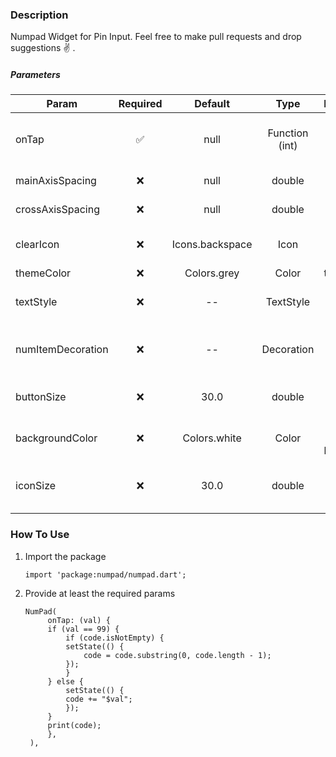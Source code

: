 ### Description

Numpad Widget for Pin Input. Feel free to make pull requests and drop suggestions ✌️ .

##### Parameters

| Param             | Required |     Default     |      Type      |             Description              |
| ----------------- | :------: | :-------------: | :------------: | :----------------------------------: |
| onTap             |    ✅    |      null       | Function (int) |   Triggerred when number is tapped   |
| mainAxisSpacing   |    ❌    |      null       |     double     |          Main Axis Spacing           |
| crossAxisSpacing  |    ❌    |      null       |     double     |          Cross Axis Spacing          |
| clearIcon         |    ❌    | Icons.backspace |      Icon      |       Icon for clear or delete       |
| themeColor        |    ❌    |   Colors.grey   |     Color      |             theme color              |
| textStyle         |    ❌    |       --        |   TextStyle    |        Style for Number Text         |
| numItemDecoration |    ❌    |       --        |   Decoration   | Decoration for number item or button |
| buttonSize        |    ❌    |      30.0       |     double     |       Size of button container       |
| backgroundColor   |    ❌    |  Colors.white   |     Color      |     Color for NumPad background      |
| iconSize          |    ❌    |      30.0       |     double     | Size of Country Flag on Input Label  |

### How To Use

1. Import the package
   ```
   import 'package:numpad/numpad.dart';
   ```
2. Provide at least the required params

   ```
   NumPad(
        onTap: (val) {
        if (val == 99) {
            if (code.isNotEmpty) {
            setState(() {
                code = code.substring(0, code.length - 1);
            });
            }
        } else {
            setState(() {
            code += "$val";
            });
        }
        print(code);
        },
    ),

   ```

